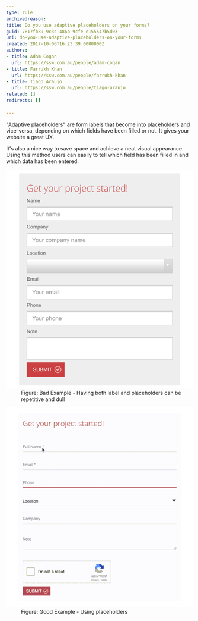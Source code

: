 ```yaml
---
type: rule
archivedreason: 
title: Do you use adaptive placeholders on your forms?
guid: 7817fb89-9c3c-486b-9cfe-e155547b5d03
uri: do-you-use-adaptive-placeholders-on-your-forms
created: 2017-10-06T16:23:39.0000000Z
authors:
- title: Adam Cogan
  url: https://ssw.com.au/people/adam-cogan
- title: Farrukh Khan
  url: https://ssw.com.au/people/farrukh-khan
- title: Tiago Araujo
  url: https://ssw.com.au/people/tiago-araujo
related: []
redirects: []

---
```


"Adaptive placeholders" are form labels that become into placeholders and vice-versa, depending on which fields have been filled or not. It gives your website a great UX.


<!--endintro-->

It's also a nice way to save space and achieve a neat visual appearance. Using this method users can easily to tell which field has been filled in and which data has been entered.
<dl class="badImage"><dt> 
      <img src="placeholder-bad.png" alt="placeholder-bad.png"> 
   </dt><dd>Figure: Bad Example - Having both label and placeholders can be repetitive and dull<br></dd></dl><dl class="goodImage"><dt> 
      <img src="placeholder-good.gif" alt="placeholder-good.gif"></dt><dd>Figure: Good Example - Using placeholders</dd></dl>
